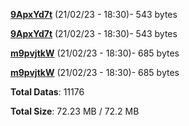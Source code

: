 [**9ApxYd7t**](/data/9ApxYd7t.txt) (21/02/23 - 18:30)- 543 bytes

[**9ApxYd7t**](/data/9ApxYd7t.txt) (21/02/23 - 18:30)- 543 bytes

[**m9pvjtkW**](/data/m9pvjtkW.txt) (21/02/23 - 18:30)- 685 bytes

[**m9pvjtkW**](/data/m9pvjtkW.txt) (21/02/23 - 18:30)- 685 bytes

**Total Datas**: 11176

**Total Size**: 72.23 MB / 72.2 MB